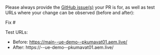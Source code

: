 Please always provide the [GitHub issue(s)](../issues) your PR is for, as well as test URLs where your change can be observed (before and after):

Fix #<gh-issue-id>

Test URLs:
- Before: https://main--ue-demo--pkumavat01.aem.live/
- After: https://<branch>--ue-demo--pkumavat01.aem.live/
